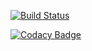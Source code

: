 [![Build Status](https://travis-ci.org/DrEdi/DBMongoLogs.svg?branch=master)](https://travis-ci.org/DrEdi/DBMongoLogs)

[![Codacy Badge](https://api.codacy.com/project/badge/Grade/bb3ee2fec02c49c68b77dce573045fb4)](https://www.codacy.com/app/DrEdi/DBMongoLogs?utm_source=github.com&amp;utm_medium=referral&amp;utm_content=DrEdi/DBMongoLogs&amp;utm_campaign=Badge_Grade)
